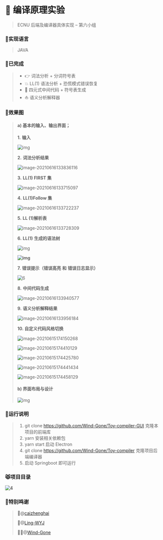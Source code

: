 # 🎁 编译原理实验

> ECNU 后端及编译器具体实现  – 第六小组

### :bear:实现语言

> JAVA

### :koala:已完成

> - 👉 词法分析 + 分词符号表
> - :boom: LL(1) 语法分析 + 恐慌模式错误恢复
> - :star2: 四元式中间代码 + 符号表生成
> - :sailboat: 语义分析解释器

### :dog:效果图

> #### a) 基本的输入、输出界面；
>
> 
>
> **1.** **输入**
>
> 
>
> ![img](Readme.assets/clip_image002.png)
>
> 
>
> **2.** **词法分析结果**
>
> 
>
> ![image-20210616133836116](Readme.assets/image-20210616133836116.png)
>
> 
>
> **3.** **LL(1) FIRST 集**
>
> 
>
> ![image-20210616133715097](Readme.assets/image-20210616133715097.png)
>
> 
>
> **4.** **LL(1)Follow 集**
>
> 
>
> ![image-20210616133722237](Readme.assets/image-20210616133722237.png)
>
> 
>
> **5.** **LL (1)解析表**
>
> 
>
> ![image-20210616133728309](Readme.assets/image-20210616133728309.png)
>
> 
>
> **6.** **LL(1)** **生成的语法树**
>
> 
>
> ![img](Readme.assets/clip_image012.png)
>
> **![img](Readme.assets/clip_image014.jpg)**
>
> 
>
> 
>
> **7.** **错误提示（错误高亮** **和** **错误日志显示）**
>
> 
>
> ![6](Readme.assets/6.png)
>
> 
>
> **8.** **中间代码生成**
>
> 
>
> ![image-20210616133940577](Readme.assets/image-20210616133940577.png)
>
> 
>
> **9.** **语义分析解释结果**
>
> 
>
> ![image-20210616133956184](Readme.assets/image-20210616133956184.png)
>
> 
>
> **10. 自定义代码风格切换**
>
> 
>
> ![image-20210615174150268](Readme.assets/image-20210615174150268.png)
>
> ![image-20210615174410129](Readme.assets/image-20210615174410129.png)
>
> ![image-20210615174425780](Readme.assets/image-20210615174425780.png)
>
> ![image-20210615174441434](Readme.assets/image-20210615174441434.png)
>
> ![image-20210615174458129](Readme.assets/image-20210615174458129.png)
>
> 
>
> #### b) 界面布局与设计
>
> 
>
> ![img](Readme.assets/clip_image022.jpg)

### :frog:运行说明

> 1. git clone https://github.com/Wind-Gone/Toy-compiler-GUI 克隆本项目的前端库
> 2. yarn 安装相关依赖包
> 3. yarn start 启动 Electron
> 4. git clone https://github.com/Wind-Gone/Toy-compiler 克隆项目后端编译器
> 5. 启动 Springboot 即可运行

### :pouting_cat:项目目录

![4](Readme.assets/4.jpg)

### :rabbit:特别鸣谢

> :man_with_gua_pi_mao:@[caizhenghai](https://github.com/caizhenghai)
>
> :girl:@[Ling-WYJ](https://github.com/Ling-WYJ)
>
>  :man_with_turban:@[Wind-Gone](https://github.com/Wind-Gone)

